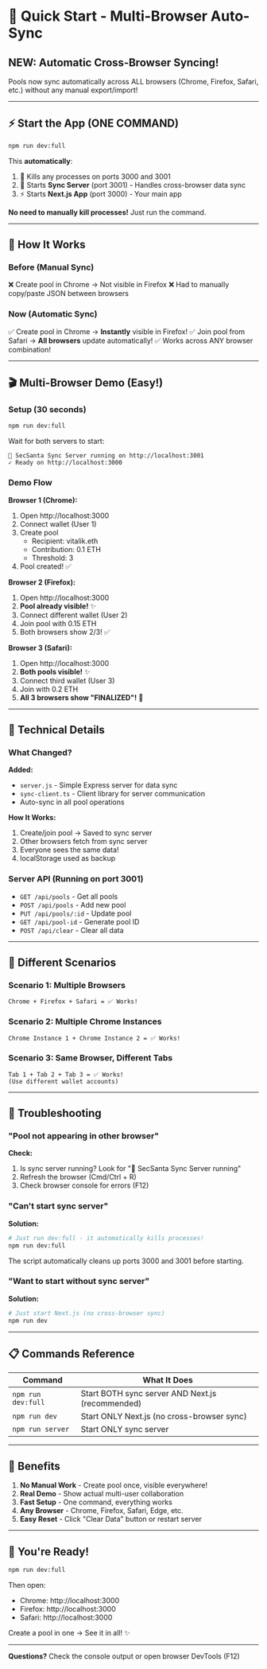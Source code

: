 # 🚀 Quick Start - Multi-Browser Auto-Sync

## **NEW: Automatic Cross-Browser Syncing!**

Pools now sync automatically across ALL browsers (Chrome, Firefox, Safari, etc.) without any manual export/import!

---

## ⚡ Start the App (ONE COMMAND)

```bash
npm run dev:full
```

This **automatically**:
1. 🧹 Kills any processes on ports 3000 and 3001
2. 🎁 Starts **Sync Server** (port 3001) - Handles cross-browser data sync
3. ⚡ Starts **Next.js App** (port 3000) - Your main app

**No need to manually kill processes!** Just run the command.

---

## 🎯 How It Works

### Before (Manual Sync)
❌ Create pool in Chrome → Not visible in Firefox
❌ Had to manually copy/paste JSON between browsers

### Now (Automatic Sync)
✅ Create pool in Chrome → **Instantly** visible in Firefox!
✅ Join pool from Safari → **All browsers** update automatically!
✅ Works across ANY browser combination!

---

## 🎬 Multi-Browser Demo (Easy!)

### Setup (30 seconds)
```bash
npm run dev:full
```

Wait for both servers to start:
```
🎁 SecSanta Sync Server running on http://localhost:3001
✓ Ready on http://localhost:3000
```

### Demo Flow

**Browser 1 (Chrome):**
1. Open http://localhost:3000
2. Connect wallet (User 1)
3. Create pool
   - Recipient: vitalik.eth
   - Contribution: 0.1 ETH
   - Threshold: 3
4. Pool created! ✅

**Browser 2 (Firefox):**
1. Open http://localhost:3000
2. **Pool already visible!** ✨
3. Connect different wallet (User 2)
4. Join pool with 0.15 ETH
5. Both browsers show 2/3! ✅

**Browser 3 (Safari):**
1. Open http://localhost:3000
2. **Both pools visible!** ✨
3. Connect third wallet (User 3)
4. Join with 0.2 ETH
5. **All 3 browsers show "FINALIZED"!** 🎉

---

## 🔧 Technical Details

### What Changed?

**Added:**
- `server.js` - Simple Express server for data sync
- `sync-client.ts` - Client library for server communication
- Auto-sync in all pool operations

**How It Works:**
1. Create/join pool → Saved to sync server
2. Other browsers fetch from sync server
3. Everyone sees the same data!
4. localStorage used as backup

### Server API (Running on port 3001)
- `GET /api/pools` - Get all pools
- `POST /api/pools` - Add new pool
- `PUT /api/pools/:id` - Update pool
- `GET /api/pool-id` - Generate pool ID
- `POST /api/clear` - Clear all data

---

## 🎯 Different Scenarios

### Scenario 1: Multiple Browsers
```
Chrome + Firefox + Safari = ✅ Works!
```

### Scenario 2: Multiple Chrome Instances
```
Chrome Instance 1 + Chrome Instance 2 = ✅ Works!
```

### Scenario 3: Same Browser, Different Tabs
```
Tab 1 + Tab 2 + Tab 3 = ✅ Works!
(Use different wallet accounts)
```

---

## 🐛 Troubleshooting

### "Pool not appearing in other browser"

**Check:**
1. Is sync server running? Look for "🎁 SecSanta Sync Server running"
2. Refresh the browser (Cmd/Ctrl + R)
3. Check browser console for errors (F12)

### "Can't start sync server"

**Solution:**
```bash
# Just run dev:full - it automatically kills processes!
npm run dev:full
```

The script automatically cleans up ports 3000 and 3001 before starting.

### "Want to start without sync server"

**Solution:**
```bash
# Just start Next.js (no cross-browser sync)
npm run dev
```

---

## 📋 Commands Reference

| Command | What It Does |
|---------|-------------|
| `npm run dev:full` | Start BOTH sync server AND Next.js (recommended) |
| `npm run dev` | Start ONLY Next.js (no cross-browser sync) |
| `npm run server` | Start ONLY sync server |

---

## 🎉 Benefits

1. **No Manual Work** - Create pool once, visible everywhere!
2. **Real Demo** - Show actual multi-user collaboration
3. **Fast Setup** - One command, everything works
4. **Any Browser** - Chrome, Firefox, Safari, Edge, etc.
5. **Easy Reset** - Click "Clear Data" button or restart server

---

## 🚀 You're Ready!

```bash
npm run dev:full
```

Then open:
- Chrome: http://localhost:3000
- Firefox: http://localhost:3000
- Safari: http://localhost:3000

Create a pool in one → See it in all! ✨

---

**Questions?** Check the console output or open browser DevTools (F12)
